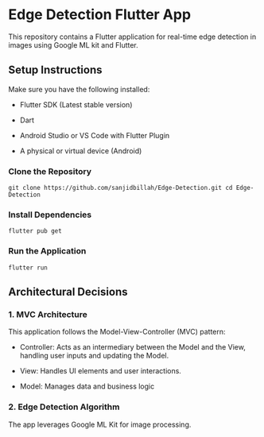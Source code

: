 # Edge Detection Flutter App

This repository contains a Flutter application for real-time edge detection in images using Google ML kit and Flutter.

## Setup Instructions
Make sure you have the following installed:

* Flutter SDK (Latest stable version)

* Dart

* Android Studio or VS Code with Flutter Plugin

* A physical or virtual device (Android)

### Clone the Repository
  `git clone https://github.com/sanjidbillah/Edge-Detection.git
cd Edge-Detection`
### Install Dependencies
  `flutter pub get`
### Run the Application
  `flutter run`

## Architectural Decisions
 ### 1. MVC Architecture
  This application follows the Model-View-Controller (MVC) pattern:
    
   * Controller: Acts as an intermediary between the Model and the View, handling user inputs and updating the Model.

   * View: Handles UI elements and user interactions.
    
   * Model: Manages data and business logic
 ### 2. Edge Detection Algorithm
   The app leverages Google ML Kit for image processing.
